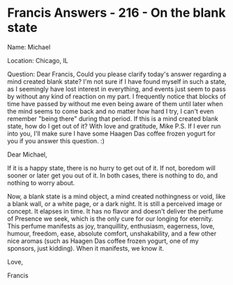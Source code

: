 # Francis Answers - 216 - On the blank state

Name: Michael

Location: Chicago, IL

Question: Dear Francis, Could you please clarify today's answer regarding a mind created blank state? I'm not sure if I have found myself in such a state, as I seemingly have lost interest in everything, and events just seem to pass by without any kind of reaction on my part. I frequently notice that blocks of time have passed by without me even being aware of them until later when the mind seems to come back and no matter how hard I try, I can't even remember "being there" during that period. If this is a mind created blank state, how do I get out of it? With love and gratitude, Mike P.S. If I ever run into you, I'll make sure I have some Haagen Das coffee frozen yogurt for you if you answer this question. :)

Dear Michael,

If it is a happy state, there is no hurry to get out of it. If not, boredom will sooner or later get you out of it. In both cases, there is nothing to do, and nothing to worry about.

Now, a blank state is a mind object, a mind created nothingness or void, like a blank wall, or a white page, or a dark night. It is still a perceived image or concept. It elapses in time. It has no flavor and doesn't deliver the perfume of Presence we seek, which is the only cure for our longing for eternity. This perfume manifests as joy, tranquillity, enthusiasm, eagerness, love, humour, freedom, ease, absolute comfort, unshakability, and a few other nice aromas (such as Haagen Das coffee frozen yogurt, one of my sponsors, just kidding). When it manifests, we know it.

Love,

Francis

